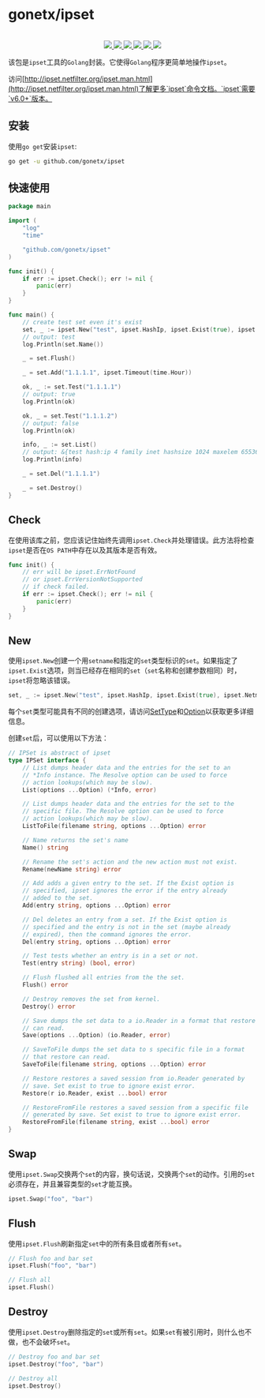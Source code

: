 # gonetx/ipset
<p align="center">
  <br>
    <a href="https://pkg.go.dev/github.com/gonetx/ipset?tab=doc">
      <img src="https://img.shields.io/badge/%F0%9F%93%9A%20godoc-pkg-00ACD7.svg?color=00ACD7&style=flat">
    </a>
    <a href="https://goreportcard.com/report/github.com/gonetx">
      <img src="https://img.shields.io/badge/%F0%9F%93%9D%20goreport-A%2B-75C46B">
    </a>
    <a href="https://gocover.io/github.com/gonetx/ipset">
      <img src="https://img.shields.io/badge/%F0%9F%94%8E%20gocover-97.8%25-75C46B.svg?style=flat">
    </a>
    <a href="https://github.com/gonetx/actions?query=workflow%3ASecurity">
      <img src="https://img.shields.io/github/workflow/status/gofiber/fiber/Security?label=%F0%9F%94%91%20gosec&style=flat&color=75C46B">
    </a>
    <a href="https://github.com/gonetx/actions?query=workflow%3ATest">
      <img src="https://img.shields.io/github/workflow/status/gofiber/fiber/Test?label=%F0%9F%A7%AA%20tests&style=flat&color=75C46B">
    </a>
    <a>
      <img src="https://counter.gofiber.io/badge/gonetx/ipset">
    </a>
</p>

该包是`ipset`工具的`Golang`封装。它使得`Golang`程序更简单地操作`ipset`。

访问[http://ipset.netfilter.org/ipset.man.html](http://ipset.netfilter.org/ipset.man.html)了解更多`ipset`命令文档。`ipset`需要`v6.0+`版本。

## 安装
使用`go get`安装`ipset`:
```bash
go get -u github.com/gonetx/ipset
```

## 快速使用

```go
package main

import (
	"log"
	"time"

	"github.com/gonetx/ipset"
)

func init() {
	if err := ipset.Check(); err != nil {
		panic(err)
	}
}

func main() {
	// create test set even it's exist
	set, _ := ipset.New("test", ipset.HashIp, ipset.Exist(true), ipset.Timeout(time.Hour))
	// output: test
	log.Println(set.Name())

	_ = set.Flush()

	_ = set.Add("1.1.1.1", ipset.Timeout(time.Hour))

	ok, _ := set.Test("1.1.1.1")
	// output: true
	log.Println(ok)

	ok, _ = set.Test("1.1.1.2")
	// output: false
	log.Println(ok)

	info, _ := set.List()
	// output: &{test hash:ip 4 family inet hashsize 1024 maxelem 65536 timeout 3600 216 0 [1.1.1.1 timeout 3599]}
	log.Println(info)

	_ = set.Del("1.1.1.1")

	_ = set.Destroy()
}
```

## Check
在使用该库之前，您应该记住始终先调用`ipset.Check`并处理错误。此方法将检查`ipset`是否在`OS PATH`中存在以及其版本是否有效。

```go
func init() {
	// err will be ipset.ErrNotFound
	// or ipset.ErrVersionNotSupported
	// if check failed.
	if err := ipset.Check(); err != nil {
		panic(err)
	}
}
```

## New
使用`ipset.New`创建一个用`setname`和指定的`set`类型标识的`set`。如果指定了`ipset.Exist`选项，则当已经存在相同的`set`（`set`名称和创建参数相同）时，`ipset`将忽略该错误。

```go
set, _ := ipset.New("test", ipset.HashIp, ipset.Exist(true), ipset.Netmask(24))
```

每个`set`类型可能具有不同的创建选项，请访问[SetType](https://pkg.go.dev/github.com/gonetx/ipset?tab=doc#SetType)和[Option](https://pkg.go.dev/github.com/gonetx/ipset?tab=doc#Option)以获取更多详细信息。

创建`set`后，可以使用以下方法：
```go
// IPSet is abstract of ipset
type IPSet interface {
	// List dumps header data and the entries for the set to an
	// *Info instance. The Resolve option can be used to force
	// action lookups(which may be slow).
	List(options ...Option) (*Info, error)

	// List dumps header data and the entries for the set to the
	// specific file. The Resolve option can be used to force
	// action lookups(which may be slow).
	ListToFile(filename string, options ...Option) error

	// Name returns the set's name
	Name() string

	// Rename the set's action and the new action must not exist.
	Rename(newName string) error

	// Add adds a given entry to the set. If the Exist option is
	// specified, ipset ignores the error if the entry already
	// added to the set.
	Add(entry string, options ...Option) error

	// Del deletes an entry from a set. If the Exist option is
	// specified and the entry is not in the set (maybe already
	// expired), then the command ignores the error.
	Del(entry string, options ...Option) error

	// Test tests whether an entry is in a set or not.
	Test(entry string) (bool, error)

	// Flush flushed all entries from the the set.
	Flush() error

	// Destroy removes the set from kernel.
	Destroy() error

	// Save dumps the set data to a io.Reader in a format that restore
	// can read.
	Save(options ...Option) (io.Reader, error)

	// SaveToFile dumps the set data to s specific file in a format
	// that restore can read.
	SaveToFile(filename string, options ...Option) error

	// Restore restores a saved session from io.Reader generated by
	// save. Set exist to true to ignore exist error.
	Restore(r io.Reader, exist ...bool) error

	// RestoreFromFile restores a saved session from a specific file
	// generated by save. Set exist to true to ignore exist error.
	RestoreFromFile(filename string, exist ...bool) error
}
```

## Swap
使用`ipset.Swap`交换两个`set`的内容，换句话说，交换两个`set`的动作。引用的`set`必须存在，并且兼容类型的`set`才能互换。

```go
ipset.Swap("foo", "bar")
```
## Flush
使用`ipset.Flush`刷新指定`set`中的所有条目或者所有`set`。

```go
// Flush foo and bar set
ipset.Flush("foo", "bar")

// Flush all
ipset.Flush()
```

## Destroy
使用`ipset.Destroy`删除指定的`set`或所有`set`。如果`set`有被引用时，则什么也不做，也不会破坏`set`。

```go
// Destroy foo and bar set
ipset.Destroy("foo", "bar")

// Destroy all
ipset.Destroy()
```

